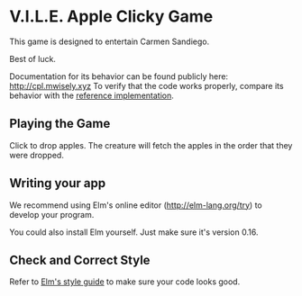 # V.I.L.E. Apple Clicky Game

This game is designed to entertain Carmen Sandiego.

Best of luck.

Documentation for its behavior can be found publicly here: http://cpl.mwisely.xyz
To verify that the code works properly, compare its behavior with the [reference implementation](http://cpl.mwisely.xyz/hw/10/demo.html).

## Playing the Game

Click to drop apples.
The creature will fetch the apples in the order that they were dropped.

## Writing your app

We recommend using Elm's online editor (<http://elm-lang.org/try>) to develop your program.

You could also install Elm yourself.
Just make sure it's version 0.16.

## Check and Correct Style

Refer to [Elm's style guide](http://elm-lang.org/docs/style-guide) to make sure your code looks good.
